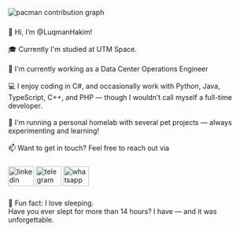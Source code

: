 <picture>
  <source media="(prefers-color-scheme: dark)" srcset="https://raw.githubusercontent.com/LuqmanHakim-Roslan/LuqmanHakim-Roslan/output/pacman-contribution-graph-dark.svg">
  <source media="(prefers-color-scheme: light)" srcset="https://raw.githubusercontent.com/LuqmanHakim-Roslan/LuqmanHakim-Roslan/output/pacman-contribution-graph.svg">
  <img alt="pacman contribution graph" src="https://raw.githubusercontent.com/LuqmanHakim-Roslan/LuqmanHakim-Roslan/output/pacman-contribution-graph.svg">
</picture>

###

<p align="left">👋 Hi, I’m @LuqmanHakim!<br><br>🎓 Currently I'm studied at UTM Space. <br><br>💼 I'm currently working as a Data Center Operations Engineer<br><br>💻 I enjoy coding in C#, and occasionally work with Python, Java, TypeScript, C++, and PHP — though I wouldn’t call myself a full-time developer.<br><br>🐳 I'm running a personal homelab with several pet projects — always experimenting and learning!<br><br>📫 Want to get in touch? Feel free to reach out via</p>

###

<div align="left">
  <img src="https://raw.githubusercontent.com/maurodesouza/profile-readme-generator/master/src/assets/icons/social/linkedin/default.svg" width="52" height="40" alt="linkedin logo"  />
  <img src="https://raw.githubusercontent.com/maurodesouza/profile-readme-generator/master/src/assets/icons/social/telegram/default.svg" width="52" height="40" alt="telegram logo"  />
  <img src="https://raw.githubusercontent.com/maurodesouza/profile-readme-generator/master/src/assets/icons/social/whatsapp/default.svg" width="52" height="40" alt="whatsapp logo"  />
</div>

###

<p align="left">🛌 Fun fact: I love sleeping.<br>Have you ever slept for more than 14 hours? I have — and it was unforgettable.</p>

###
